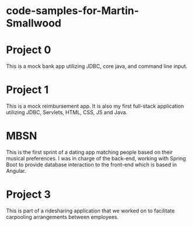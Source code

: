 # code-samples-for-Martin-Smallwood

# Project 0
This is a mock bank app utilizing JDBC, core java, and command line input.

# Project 1
This is a mock reimbursement app. It is also my first full-stack application utilizing JDBC, Servlets, HTML, CSS, JS and Java.

# MBSN
This is the first sprint of a dating app matching people based on their musical preferences. I was in charge of the back-end, working with Spring Boot to provide database interaction to the front-end which is based in Angular.

# Project 3
This is part of a ridesharing application that we worked on to facilitate carpooling arrangements between employees.
